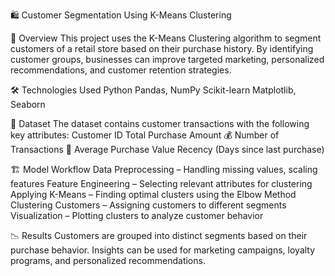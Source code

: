 🛍️ Customer Segmentation Using K-Means Clustering

📌 Overview
This project uses the K-Means Clustering algorithm to segment customers of a retail store based on their purchase history. By identifying customer groups, businesses can improve targeted marketing, personalized recommendations, and customer retention strategies.

🛠️ Technologies Used
Python 
Pandas, NumPy 
Scikit-learn 
Matplotlib, Seaborn 

📂 Dataset
The dataset contains customer transactions with the following key attributes:
Customer ID
Total Purchase Amount 💰
Number of Transactions 🛒
Average Purchase Value
Recency (Days since last purchase)

🏗️ Model Workflow
Data Preprocessing – Handling missing values, scaling features
Feature Engineering – Selecting relevant attributes for clustering
Applying K-Means – Finding optimal clusters using the Elbow Method
Clustering Customers – Assigning customers to different segments
Visualization – Plotting clusters to analyze customer behavior

📉 Results
Customers are grouped into distinct segments based on their purchase behavior.
Insights can be used for marketing campaigns, loyalty programs, and personalized recommendations.
